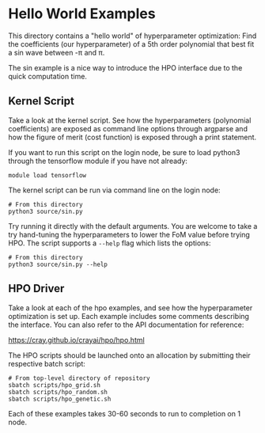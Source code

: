 # Hello World Examples

This directory contains a "hello world" of hyperparameter optimization:
Find the coefficients (our hyperparameter) of a 5th order polynomial that
best fit a sin wave between -π and π.

The sin example is a nice way to introduce the HPO interface due to the quick
computation time.

## Kernel Script

Take a look at the kernel script. See how the hyperparameters (polynomial
coefficients) are exposed as command line options through argparse and how the
figure of merit (cost function) is exposed through a print statement.

If you want to run this script on the login node, be sure to load python3
through the tensorflow module if you have not already:

    module load tensorflow

The kernel script can be run via command line on the login node:

    # From this directory
    python3 source/sin.py

Try running it directly with the default arguments. You are welcome to take a
try hand-tuning the hyperparameters to lower the FoM value before trying HPO.
The script supports a `--help` flag which lists the options:

    # From this directory
    python3 source/sin.py --help


## HPO Driver

Take a look at each of the hpo examples, and see how the hyperparameter
optimization is set up. Each example includes some comments describing the
interface. You can also refer to the API documentation for reference:

https://cray.github.io/crayai/hpo/hpo.html

The HPO scripts should be launched onto an allocation by submitting their
respective batch script:

    # From top-level directory of repository
    sbatch scripts/hpo_grid.sh
    sbatch scripts/hpo_random.sh
    sbatch scripts/hpo_genetic.sh

Each of these examples takes 30-60 seconds to run to completion on 1 node.
